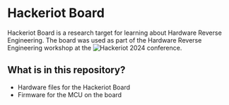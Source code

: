 # Hackeriot Board #

Hackeriot Board is a research target for learning about Hardware Reverse Engineering.
The board was used as part of the Hardware Reverse Engineering workshop at the ![Hackeriot](https://www.hackeriot.org/) 2024 conference.

## What is in this repository?

* Hardware files for the Hackeriot Board
* Firmware for the MCU on the board